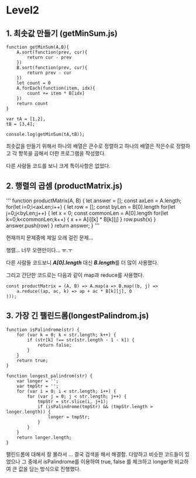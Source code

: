 # Level2

## 1. 최솟값 만들기 (getMinSum.js)

```
function getMinSum(A,B){
	A.sort(function(prev, cur){
		return cur - prev
	})
	B.sort(function(prev, cur){
		return prev - cur
	})
	let count = 0
	A.forEach(function(item, idx){
		count += item * B[idx]
	})
	return count
}

var tA = [1,2],
tB = [3,4];

console.log(getMinSum(tA,tB));
```

최솟값을 만들기 위해서 하나의 배열은 큰수로 정렬하고 하나의 배열은 작은수로 정렬하고 각 항목을 곱해서 더한 프로그램을 작성했다.

다른 사람들 코드를 보니 크게 특이사항은 없었다.

## 2. 행렬의 곱셈 (productMatrix.js)

'''
function productMatrix(A, B) {
	let answer = [];
	const axLen = A.length;
	for(let i=0;i<axLen;i++) {
		let row = [];
		const byLen = B[0].length
		for(let j=0;j<byLen;j++) {
			let x = 0;
			const commonLen = A[0].length
			for(let k=0;k<commonLen;k++) {
				x += A[i][k] * B[k][j]
			}
			row.push(x)
		}
		answer.push(row)
	}
	return answer;
}
'''

현재까지 문제중에 제일 오래 걸린 문제...

행렬... 너무 오랜만이다... ㅠ.ㅜ

다른 사람들 코드보니 ***A[0].length*** 대신 ***B.length***를 더 많이 사용했다.

그리고 간단한 코드로는 다음과 같이 map과 reduce를 사용했다.

```
const productMatrix = (A, B) => A.map(a => B.map((b, j) =>
    a.reduce((ap, ac, k) => ap + ac * B[k][j], 0
)));
```

## 3. 가장 긴 팰린드롬(longestPalindrom.js)

```
function isPalindrome(str) {
    for (var k = 0; k < str.length; k++) {
        if (str[k] !== str[str.length - 1 - k]) {
            return false;
        }
    }
    return true;
}

function longest_palindrom(str) {
    var longer = '';
    var tmpStr = '';
    for (var i = 0; i < str.length; i++) {
        for (var j = 0; j < str.length; j++) {
            tmpStr = str.slice(i, j+1);
            if (isPalindrome(tmpStr) && (tmpStr.length > longer.length)) {
                longer = tmpStr;
            }
        }
    }
    return longer.length;
}
```

팰린드롬에 대해서 잘 몰라서 ... 결국 검색을 해서 해결함. 다양하고 비슷한 코드들이 있었으나 그 중에서 isPalindrome를 이용하여 true, false 를 체크하고 longer와 비교하여 큰 값을 담는 방식으로 진행했다.

